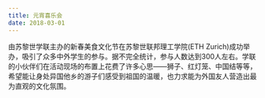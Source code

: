```yaml
---
title: 元宵喜乐会
date: 2018-03-01
---
```


由苏黎世学联主办的新春美食文化节在苏黎世联邦理工学院(ETH Zurich)成功举办，吸引了众多中外学生的参与。据不完全统计，参与人数达到300人左右。学联的小伙伴们在活动现场的布置上花费了许多心思——狮子、红灯笼、中国结等等，希望能让身处异国他乡的游子们感受到祖国的温暖，也力求能为外国友人营造出最为直观的文化氛围。
